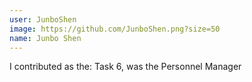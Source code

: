 ```yaml
---
user: JunboShen
image: https://github.com/JunboShen.png?size=50
name: Junbo Shen
---
```

I contributed as the: Task 6, was the Personnel Manager
<!-- 
Note: Please put down your own information, and register your real contribution
-->
